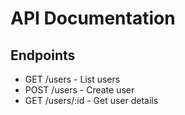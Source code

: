 # API Documentation

## Endpoints
- GET /users - List users
- POST /users - Create user
- GET /users/:id - Get user details
